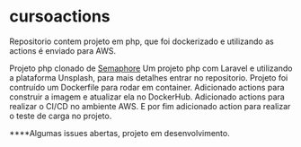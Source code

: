 # cursoactions
Repositorio contem projeto em php, que foi dockerizado e utilizando as actions é enviado para AWS.

Projeto php clonado de [Semaphore](https://github.com/TomFern/semaphore-demo-php-unsplash)
Um projeto php com Laravel e utilizando a plataforma Unsplash, para mais detalhes entrar no repositorio.
Projeto foi contruído um Dockerfile para rodar em container.
Adicionado actions para construir a imagem e atualizar ela no DockerHub.
Adicionado actions para realizar o CI/CD no ambiente AWS.
E por fim adicionado action para realizar o teste de carga no projeto.

****Algumas issues abertas, projeto em desenvolvimento.
